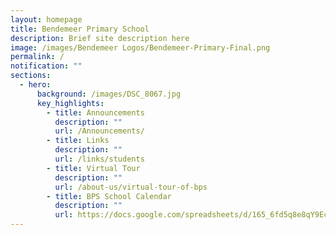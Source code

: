 ```yaml
---
layout: homepage
title: Bendemeer Primary School
description: Brief site description here
image: /images/Bendemeer Logos/Bendemeer-Primary-Final.png
permalink: /
notification: ""
sections:
  - hero:
      background: /images/DSC_8067.jpg
      key_highlights:
        - title: Announcements
          description: ""
          url: /Announcements/
        - title: Links
          description: ""
          url: /links/students
        - title: Virtual Tour
          description: ""
          url: /about-us/virtual-tour-of-bps
        - title: BPS School Calendar
          description: ""
          url: https://docs.google.com/spreadsheets/d/165_6fd5q8e8qY9EcybMwRHjT3IvrL8f2QwpOxsenCTY/edit?usp=sharing
---
```

